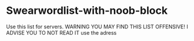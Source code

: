 Swearwordlist-with-noob-block
=============================

Use this list for servers. WARNING YOU MAY FIND THIS LIST OFFENSIVE! I ADVISE YOU TO NOT READ IT
use the adress 
